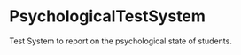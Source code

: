 PsychologicalTestSystem
=======================

Test System to report on the psychological state of students.
